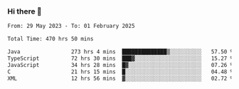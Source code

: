 ### Hi there 👋

<!--START_SECTION:waka-->

```txt
From: 29 May 2023 - To: 01 February 2025

Total Time: 470 hrs 50 mins

Java                273 hrs 4 mins  ██████████████▒░░░░░░░░░░   57.50 %
TypeScript          72 hrs 30 mins  ███▓░░░░░░░░░░░░░░░░░░░░░   15.27 %
JavaScript          34 hrs 28 mins  █▓░░░░░░░░░░░░░░░░░░░░░░░   07.26 %
C                   21 hrs 15 mins  █░░░░░░░░░░░░░░░░░░░░░░░░   04.48 %
XML                 12 hrs 56 mins  ▓░░░░░░░░░░░░░░░░░░░░░░░░   02.72 %
```

<!--END_SECTION:waka-->
<!--
**the-beef-calculator/the-beef-calculator** is a ✨ _special_ ✨ repository because its `README.md` (this file) appears on your GitHub profile.

Here are some ideas to get you started:

- 🔭 I’m currently working on ...
- 🌱 I’m currently learning ...
- 👯 I’m looking to collaborate on ...
- 🤔 I’m looking for help with ...
- 💬 Ask me about ...
- 📫 How to reach me: ...
- 😄 Pronouns: ...
- ⚡ Fun fact: ...
-->

